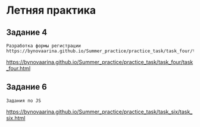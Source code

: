 # Летняя практика

## Задание 4
```
Разработка формы регистрации
https://bynovaarina.github.io/Summer_practice/practice_task/task_four/task_four.html
```
https://bynovaarina.github.io/Summer_practice/practice_task/task_four/task_four.html

## Задание 6
```
Задания по JS
```
https://bynovaarina.github.io/Summer_practice/practice_task/task_six/task_six.html


